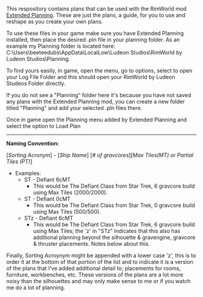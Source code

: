 This respository contains plans that can be used with the RimWorld mod [Extended Planning](https://steamcommunity.com/sharedfiles/filedetails/?id=2877392159). These are just the plans, a guide, for you to use and reshape as you create your own plans.

To use these files in your game make sure you have Extended Planning installed, then place the desired .pln file in your planning folder. As an example my Planning folder is located here: C:\Users\beeteedubs\AppData\LocalLow\Ludeon Studios\RimWorld by Ludeon Studios\Planning.

To find yours easily, in game, open the menu, go to options, select to open your Log File Folder and this should open your RimWorld by Ludeon Studeos Folder directly.

If you do not see a "Planning" folder here it's because you have not saved any plans with the Extended Planning mod, you can create a new folder titled "Planning" and add your selected .pln files there.

Once in game open the Planning menu added by Extended Planning and select the option to Load Plan

--------------------------------------------

**Naming Convention:**

[*Sorting Acronym*] - [*Ship Name*] [*# of gravcores*][*Max Tiles(MT) or Partial Tiles (PT)*]
- Examples:
  - ST - Defiant 6cMT
    - This would be The Defiant Class from Star Trek, 6 gravcore build using Max Tiles (2000/2000).
  - ST - Defiant 0cMT
    - This would be The Defiant Class from Star Trek, 0 gravcore build using Max Tiles (500/500).
  - STz - Defiant 6cMT
    - This would be The Defiant Class from Star Trek, 6 gravcore build using Max Tiles; the 'z' in "STz" indicates that this also has additional planning beyond the silhouette  & gravengine, gravcore & thruster placements. Notes below about this.
  
Finally, Sorting Acroynym might be appended with a lower case 'z', this is to order it at the bottom of that portion of the list and to indicate it is a version of the plans that I've added additional detail to; placements for rooms, furniture, workbenches, etc. These versions of the plans are a lot more noisy than the silhouettes and may only make sense to me or if you watch me do a lot of planning.
